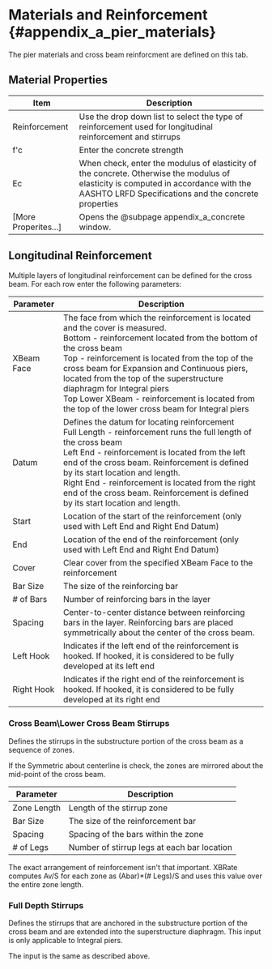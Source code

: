 Materials and Reinforcement {#appendix_a_pier_materials}
============
The pier materials and cross beam reinforcment are defined on this tab.

Material Properties
-------------------

Item | Description
-----|-------------
Reinforcement | Use the drop down list to select the type of reinforcement used for longitudinal reinforcement and stirrups
f'c | Enter the concrete strength
Ec | When check, enter the modulus of elasticity of the concrete. Otherwise the modulus of elasticity is computed in accordance with the AASHTO LRFD Specifications and the concrete properties
[More Properites...] | Opens the @subpage appendix_a_concrete window.


Longitudinal Reinforcement
-----------------------------
Multiple layers of longitudinal reinforcement can be defined for the cross beam. For each row enter the following parameters:


Parameter | Description
----------|---------------
XBeam Face | The face from which the reinforcement is located and the cover is measured.<br>Bottom - reinforcement located from the bottom of the cross beam<br>Top - reinforcement is located from the top of the cross beam for Expansion and Continuous piers, located from the top of the superstructure diaphragm for Integral piers<br>Top Lower XBeam - reinforcement is located from the top of the lower cross beam for Integral piers
Datum | Defines the datum for locating reinforcement<br>Full Length - reinforcement runs the full length of the cross beam<br>Left End - reinforcement is located from the left end of the cross beam. Reinforcement is defined by its start location and length.<br>Right End - reinforcement is located from the right end of the cross beam. Reinforcement is defined by its start location and length.
Start | Location of the start of the reinforcement (only used with Left End and Right End Datum)
End | Location of the end of the reinforcement (only used with Left End and Right End Datum)
Cover | Clear cover from the specified XBeam Face to the reinforcement
Bar Size | The size of the reinforcing bar
# of Bars | Number of reinforcing bars in the layer
Spacing | Center-to-center distance between reinforcing bars in the layer. Reinforcing bars are placed symmetrically about the center of the cross beam.
Left Hook | Indicates if the left end of the reinforcement is hooked. If hooked, it is considered to be fully developed at its left end
Right Hook | Indicates if the right end of the reinforcement is hooked. If hooked, it is considered to be fully developed at its right end


### Cross Beam\\Lower Cross Beam Stirrups
Defines the stirrups in the substructure portion of the cross beam as a sequence of zones. 


If the Symmetric about centerline is check, the zones are mirrored about the mid-point of the cross beam.


Parameter | Description
----------|------------
Zone Length | Length of the stirrup zone
Bar Size | The size of the reinforcement bar
Spacing | Spacing of the bars within the zone
# of Legs | Number of stirrup legs at each bar location


The exact arrangement of reinforcement isn't that important. XBRate computes Av/S for each zone as (Abar)*(# Legs)/S and uses this value over the entire zone length.


### Full Depth Stirrups
Defines the stirrups that are anchored in the substructure portion of the cross beam and are extended into the superstructure diaphragm. This input is only applicable
to Integral piers.


The input is the same as described above.
